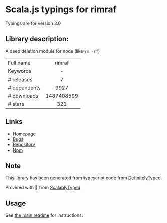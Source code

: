 
# Scala.js typings for rimraf

Typings are for version 3.0

## Library description:
A deep deletion module for node (like `rm -rf`)

|                    |                 |
| ------------------ | :-------------: |
| Full name          | rimraf |
| Keywords           | - |
| # releases         | 7 |
| # dependents       | 9927 |
| # downloads        | 1487408599 |
| # stars            | 321 |

## Links
- [Homepage](https://github.com/isaacs/rimraf#readme)
- [Bugs](https://github.com/isaacs/rimraf/issues)
- [Repository](https://github.com/isaacs/rimraf)
- [Npm](https://www.npmjs.com/package/rimraf)
    


## Note
This library has been generated from typescript code from [DefinitelyTyped](https://definitelytyped.org).

Provided with :purple_heart: from [ScalablyTyped](https://github.com/oyvindberg/ScalablyTyped)

## Usage
See [the main readme](../../readme.md) for instructions.


